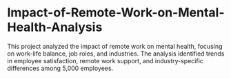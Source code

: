 # Impact-of-Remote-Work-on-Mental-Health-Analysis
This project analyzed the impact of remote work on mental health, focusing on work-life balance, job roles, and industries. The analysis identified trends in employee satisfaction, remote work support, and industry-specific differences among 5,000 employees.
